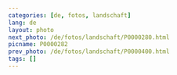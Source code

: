 ```yaml
---
categories: [de, fotos, landschaft]
lang: de
layout: photo
next_photo: /de/fotos/landschaft/P0000280.html
picname: P0000282
prev_photo: /de/fotos/landschaft/P0000400.html
tags: []
---
```

